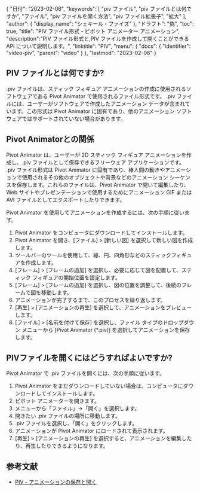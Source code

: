 {
"日付": "2023-02-06",
  "keywords": [
"piv ファイル",
"piv ファイルとは何ですか",
"ファイル",
"piv ファイルを開く方法",
"piv ファイル拡張子",
"拡大"
],
  "author": {
"display_name": "シェキール・ファイズ"
},
"ドラフト": "偽",
"toc": true,
"title": "PIV ファイル形式 - ピボット アニメーター アニメーション",
  "description":"PIV ファイル形式と,PIV ファイルを作成して開くことができる API について説明します。",
"linktitle": "PIV",
  "menu": {
    "docs": {
      "identifier": "video-piv",
"parent": "video"
}
},
"lastmod": "2023-02-06"
}

## PIV ファイルとは何ですか?

.piv ファイルは、スティック フィギュア アニメーションの作成に使用されるソフトウェアである Pivot Animator で使用されるファイル形式です。 .piv ファイルには、ユーザーがソフトウェアで作成したアニメーション データが含まれています。この形式は Pivot Animator に固有であり、他のアニメーション ソフトウェアではサポートされていない場合があります。

## Pivot Animatorとの関係

Pivot Animator は、ユーザーが 2D スティック フィギュア アニメーションを作成し、.piv ファイルとして保存できるフリーウェア アプリケーションです。 .piv ファイル形式は Pivot Animator に固有であり、棒人間の動きやアニメーションで使用されるその他のオブジェクトや背景などのアニメーション シーケンスを保存します。これらのファイルは、Pivot Animator で開いて編集したり、Web サイトやプレゼンテーションで使用するためにアニメーション GIF または AVI ファイルとしてエクスポートしたりできます。

Pivot Animator を使用してアニメーションを作成するには、次の手順に従います。

1. Pivot Animator をコンピュータにダウンロードしてインストールします。
2. Pivot Animator を開き、[ファイル] > [新しい図] を選択して新しい図を作成します。
3. ツールバーのツールを使用して、線、円、四角形などのスティックフィギュアを作成します。
4. [フレーム] > [フレームの追加] を選択し、必要に応じて図を配置して、スティック フィギュアの開始位置を設定します。
5. [フレーム] > [フレームの追加] を選択し、図の位置を調整して、後続のフレームで図を移動します。
6. アニメーションが完了するまで、このプロセスを繰り返します。
7. [再生] > [アニメーションの再生] を選択して、アニメーションをプレビューします。
8. [ファイル] > [名前を付けて保存] を選択し、ファイル タイプのドロップダウン メニューから [Pivot Animator (*.piv)] を選択してアニメーションを保存します。

## PIVファイルを開くにはどうすればよいですか?

Pivot Animator で .piv ファイルを開くには、次の手順に従います。

1. Pivot Animator をまだダウンロードしていない場合は、コンピュータにダウンロードしてインストールします。
2. ピボット アニメーターを開きます。
3. メニューから「ファイル」→「開く」を選択します。
4. 開きたい .piv ファイルの場所に移動します。
5. .piv ファイルを選択し、「開く」をクリックします。
6. アニメーションが Pivot Animator にロードされて表示されます。
7. [再生] > [アニメーションの再生] を選択すると、アニメーションを編集したり、再生したりできるようになります。

## 参考文献
* [PIV - アニメーションの保存と開く](https://pivotanimator.net/help4-2/saving___opening_animations.htm)

